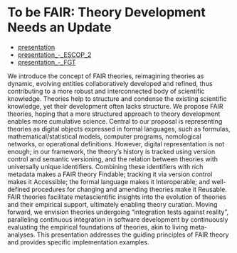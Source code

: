 # To be FAIR: Theory Development Needs an Update

-   [presentation](presentation.html)
-   [presentation\_-\_ESCOP_2](presentation_-_ESCOP_2.html)
-   [presentation\_-\_FGT](presentation_-_FGT.html)

We introduce the concept of FAIR theories, reimagining theories as
dynamic, evolving entities collaboratively developed and refined, thus
contributing to a more robust and interconnected body of scientific
knowledge. Theories help to structure and condense the existing
scientific knowledge, yet their development often lacks structure. We
propose FAIR theories, hoping that a more structured approach to theory
development enables more cumulative science. Central to our proposal is
representing theories as digital objects expressed in formal languages,
such as formulas, mathematical/statistical models, computer programs,
nomological networks, or operational definitions. However, digital
representation is not enough; in our framework, the theory’s history is
tracked using version control and semantic versioning, and the relation
between theories with universally unique identifiers. Combining these
identifiers with rich metadata makes a FAIR theory Findable; tracking it
via version control makes it Accessible; the formal language makes it
Interoperable; and well-defined procedures for changing and amending
theories make it Reusable. FAIR theories facilitate metascientific
insights into the evolution of theories and their empirical support,
ultimately enabling theory curation. Moving forward, we envision
theories undergoing “integration tests against reality”, paralleling
continuous integration in software development by continuously
evaluating the empirical foundations of theories, akin to living
meta-analyses. This presentation addresses the guiding principles of
FAIR theory and provides specific implementation examples.
